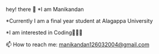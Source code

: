 hey! there 👋
*I am Manikandan

*Currently I am a final year 
student at Alagappa University 

*I am interested in Coding👨🏻‍💻

📫 How to reach me: manikandan126032004@gmail.com




<!--
**MANI2634/MANI2634** is a ✨ _special_ ✨ repository because its `README.md` (this file) appears on your GitHub profile.

Here are some ideas to get you started:

- 🔭 I’m currently working on ...
- 🌱 I’m currently learning ...
- 👯 I’m looking to collaborate on ...
- 🤔 I’m looking for help with ...
- 💬 Ask me about ...
- 📫 How to reach me: ...
- 😄 Pronouns: ...
- ⚡ Fun fact: ...
-->
